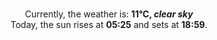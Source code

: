 <p  align="center"><br/>Currently, the weather is: <b> 11°C, <i>clear sky</i></b></br>Today, the sun rises at <b>05:25</b> and sets at <b>18:59</b>.</p>